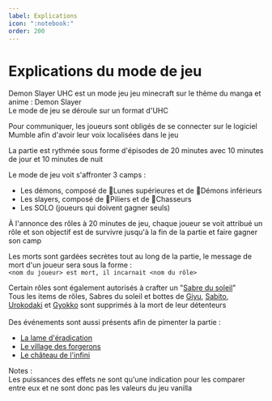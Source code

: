 ```yaml
---
label: Explications
icon: ":notebook:"
order: 200
---
```


# Explications du mode de jeu

Demon Slayer UHC est un mode jeu jeu minecraft sur le thème du manga et anime : Demon Slayer <br>
Le mode de jeu se déroule sur un format d'UHC

Pour communiquer, les joueurs sont obligés de se connecter sur le logiciel Mumble afin d'avoir leur voix localisées dans le jeu

La partie  est rythmée sous forme d'épisodes de 20 minutes avec 10 minutes de jour et 10 minutes de nuit

Le mode de jeu voit s'affronter 3 camps :
- Les démons, composé de :large_orange_diamond:Lunes supérieures et de :small_orange_diamond:Démons inférieurs
- Les slayers, composé de :large_blue_diamond:Piliers et de :small_blue_diamond:Chasseurs
- Les SOLO (joueurs qui doivent gagner seuls)

À l'annonce des rôles à 20 minutes de jeu, chaque joueur se voit attribué un rôle et son objectif est de survivre jusqu'à la fin de la partie et faire gagner son camp

Les morts sont gardées secrètes tout au long de la partie, le message de mort d'un joueur sera sous la forme : <br>
```<nom du joueur> est mort, il incarnait <nom du rôle>```

Certain rôles sont également autorisés à crafter un "[Sabre du soleil](./divers/sabre)" <br>
Tous les items de rôles, Sabres du soleil et bottes de [Giyu](./roles/slayer/giyu), [Sabito](./roles/slayer/sabito), [Urokodaki](./roles/slayer/urokodaki) et [Gyokko](./roles/demon/gyokko) sont supprimés à la mort de leur détenteurs
<br>
<br>
Des événements sont aussi présents afin de pimenter la partie :
- [La lame d'éradication](./divers/eradication)
- [Le village des forgerons](./divers/village)
- [Le château de l'infini](./divers/cdi)







Notes : <br>
Les puissances des effets ne sont qu'une indication pour les comparer entre eux et ne sont donc pas les valeurs du jeu vanilla


